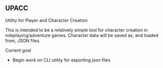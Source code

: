 UPACC
--------

Utility for Player and Character Creation


This is intended to be a relatively simple tool for character creation in roleplaying/adventure games.  Character data will be saved as, and loaded from, JSON files.

Current goal

- Begin work on CLI utility for exporting json files
